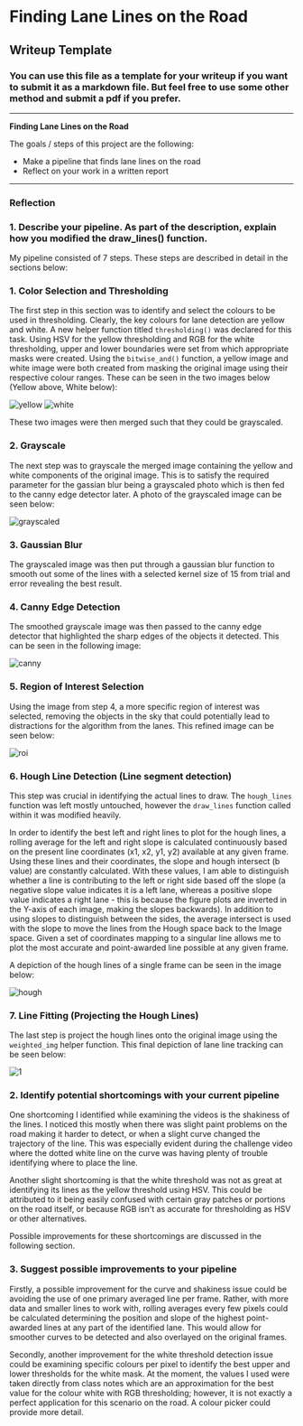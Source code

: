 # **Finding Lane Lines on the Road** 

## Writeup Template

### You can use this file as a template for your writeup if you want to submit it as a markdown file. But feel free to use some other method and submit a pdf if you prefer.

---

**Finding Lane Lines on the Road**

The goals / steps of this project are the following:
* Make a pipeline that finds lane lines on the road
* Reflect on your work in a written report


[//]: # (Image References)

[image1]: ./examples/grayscale.jpg "Grayscale"

---

### Reflection

### 1. Describe your pipeline. As part of the description, explain how you modified the draw_lines() function.

My pipeline consisted of 7 steps. These steps are described in detail in the sections below:

  ### 1. Color Selection and Thresholding
  The first step in this section was to identify and select the colours to be used in thresholding. Clearly, the key colours for lane detection are yellow and white. A new helper function titled ```thresholding()``` was declared for this task. Using HSV for the yellow thresholding and RGB for the white thresholding, upper and lower boundaries were set from which appropriate masks were created. Using the ```bitwise_and()``` function, a yellow image and white image were both created from masking the original image using their respective colour ranges. These can be seen in the two images below (Yellow above, White below):
  
  ![yellow](https://user-images.githubusercontent.com/64507102/149540184-f38bab8e-31cd-400a-9ed8-99bf9d778f2f.png)
  ![white](https://user-images.githubusercontent.com/64507102/149540200-e0bdf82c-7db5-4a99-bc35-d95c16f37d72.png)
  
  These two images were then merged such that they could be grayscaled.

  ### 2. Grayscale
  The next step was to grayscale the merged image containing the yellow and white components of the original image. This is to satisfy the required parameter for the gassian blur being a grayscaled photo which is then fed to the canny edge detector later. A photo of the grayscaled image can be seen below:
  
  ![grayscaled](https://user-images.githubusercontent.com/64507102/149541103-f489c0b9-fd8c-4835-ab1c-b01190c065e7.png)
  
  ### 3. Gaussian Blur
  The grayscaled image was then put through a gaussian blur function to smooth out some of the lines with a selected kernel size of 15 from trial and error revealing the best result.
  
  ### 4. Canny Edge Detection
  The smoothed grayscale image was then passed to the canny edge detector that highlighted the sharp edges of the objects it detected. This can be seen in the following image:
  
  ![canny](https://user-images.githubusercontent.com/64507102/149541647-cbcf073c-d124-4ebc-8a1a-08970fce2d64.png)
  
  ### 5. Region of Interest Selection
  Using the image from step 4, a more specific region of interest was selected, removing the objects in the sky that could potentially lead to distractions for the algorithm from the lanes. This refined image can be seen below:
  
  ![roi](https://user-images.githubusercontent.com/64507102/149541786-415a4193-3418-4318-b949-a7b3f5c5d55d.png)

  ### 6. Hough Line Detection (Line segment detection)
  This step was crucial in identifying the actual lines to draw. The ```hough_lines``` function was left mostly untouched, however the ```draw_lines``` function called within it was modified heavily.
  
  In order to identify the best left and right lines to plot for the hough lines, a rolling average for the left and right slope is calculated continuously based on the present line coordinates (x1, x2, y1, y2) available at any given frame. Using these lines and their coordinates, the slope and hough intersect (b value) are constantly calculated. With these values, I am able to distinguish whether a line is contributing to the left or right side based off the slope (a negative slope value indicates it is a left lane, whereas a positive slope value indicates a right lane - this is because the figure plots are inverted in the Y-axis of each image, making the slopes backwards). In addition to using slopes to distinguish between the sides, the average intersect is used with the slope to move the lines from the Hough space back to the Image space. Given a set of coordinates mapping to a singular line allows me to plot the most accurate and point-awarded line possible at any given frame.
  
  A depiction of the hough lines of a single frame can be seen in the image below:
  
  ![hough](https://user-images.githubusercontent.com/64507102/149543037-97440cb7-8cc7-4482-ab8e-ff2dedc9501a.png)

  ### 7. Line Fitting (Projecting the Hough Lines)
  The last step is project the hough lines onto the original image using the ```weighted_img``` helper function. This final depiction of lane line tracking can be seen below:
  
  ![1](https://user-images.githubusercontent.com/64507102/149543507-6527679c-7ad2-46e1-9daf-e3da68ce18cb.png)

### 2. Identify potential shortcomings with your current pipeline

One shortcoming I identified while examining the videos is the shakiness of the lines. I noticed this mostly when there was slight paint problems on the road making it harder to detect, or when a slight curve changed the trajectory of the line. This was especially evident during the challenge video where the dotted white line on the curve was having plenty of trouble identifying where to place the line.

Another slight shortcoming is that the white threshold was not as great at identifying its lines as the yellow threshold using HSV. This could be attributed to it being easily confused with certain gray patches or portions on the road itself, or because RGB isn't as accurate for thresholding as HSV or other alternatives.

Possible improvements for these shortcomings are discussed in the following section.

### 3. Suggest possible improvements to your pipeline

Firstly, a possible improvement for the curve and shakiness issue could be avoiding the use of one primary averaged line per frame. Rather, with more data and smaller lines to work with, rolling averages every few pixels could be calculated determining the position and slope of the highest point-awarded lines at any part of the identified lane. This would allow for smoother curves to be detected and also overlayed on the original frames.

Secondly, another improvement for the white threshold detection issue could be examining specific colours per pixel to identify the best upper and lower thresholds for the white mask. At the moment, the values I used were taken directly from class notes which are an approximation for the best value for the colour white with RGB thresholding; however, it is not exactly a perfect application for this scenario on the road. A colour picker could provide more detail.
